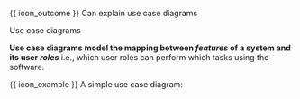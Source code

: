 <span id="prereqs"></span>

<span id="outcomes">{{ icon_outcome }} Can explain use case diagrams</span>

<span id="title">Use case diagrams</span>

<div id="body">

**Use case diagrams model the mapping between _features_ of a system and its user _roles_** i.e., which user roles can perform which tasks using the software.

<box>

{{ icon_example }} A simple use case diagram:

<pic eager src="{{baseUrl}}/specifyingRequirements/useCases/introduction/images/ticketMachine.png" height="250" />

</box>

</div>

<div id="extras">
</div>
